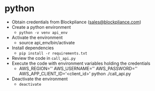 # python
* Obtain credentials from Blockpliance (sales@blockpliance.com)
* Create a python environment
  * ```python -v venv api_env```
* Activate the environment
  * source api_env/bin/activate
* Install dependencies
  * ```pip install -r requirements.txt```
* Review the code in ```call_api.py```
* Execute the code with environment variables holding the credentials
  * AWS_REGION='<region>' AWS_USERNAME='<username>' AWS_PASSWORD='<password>' AWS_APP_CLIENT_ID='<client_id>' python ./call_api.py
* Deactivate the environment
  * ```deactivate```

